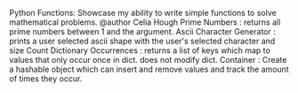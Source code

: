 Python Functions: Showcase my ability to write simple functions to solve mathematical problems. 
@author Celia Hough
Prime Numbers : returns all prime numbers between 1 and the argument.
Ascii Character Generator : prints a user selected ascii shape with the user's selected character and size
Count Dictionary Occurrences : returns a list of keys which map to values that only occur once in dict. does not modify dict.
Container : Create a hashable object which can insert and remove values and track the amount of times they occur.
